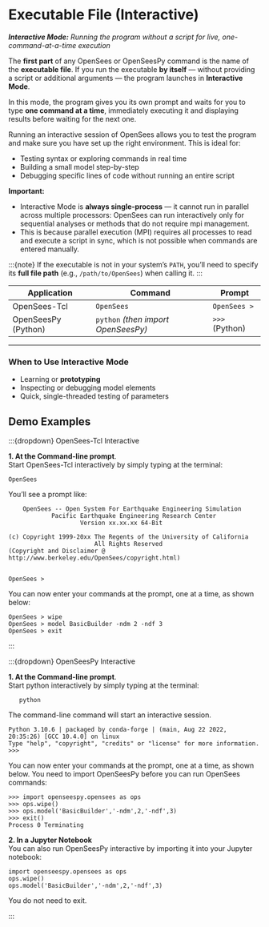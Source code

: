 # Executable File (Interactive)

***Interactive Mode:** Running the program without a script for live, one-command-at-a-time execution*

The **first part** of any OpenSees or OpenSeesPy command is the name of the **executable file**.
If you run the executable **by itself** — without providing a script or additional arguments — the program launches in **Interactive Mode**.

In this mode, the program gives you its own prompt and waits for you to type **one command at a time**, immediately executing it and displaying results before waiting for the next one.

Running an interactive session of OpenSees allows you to test the program and make sure you have set up the right environment. This is ideal for:

* Testing syntax or exploring commands in real time
* Building a small model step-by-step
* Debugging specific lines of code without running an entire script


**Important:**

* Interactive Mode is **always single-process** — it cannot run in parallel across multiple processors: OpenSees can run interactively only for sequential analyses or methods that do not require mpi management.
* This is because parallel execution (MPI) requires all processes to read and execute a script in sync, which is not possible when commands are entered manually.

:::{note}
If the executable is not in your system’s `PATH`, you’ll need to specify its **full file path** (e.g., `/path/to/OpenSees`) when calling it.
:::

| Application         | Command                             | Prompt         |
| ------------------- | ----------------------------------- | -------------- |
| OpenSees-Tcl        | `OpenSees`                          | `OpenSees >`   |
| OpenSeesPy (Python) | `python` *(then import OpenSeesPy)* | `>>>` (Python) |

---

### When to Use Interactive Mode

* Learning or **prototyping**
* Inspecting or debugging model elements
* Quick, single-threaded testing of parameters

## Demo Examples
:::{dropdown} OpenSees-Tcl Interactive

    
**1. At the Command-line prompt**.<br>
Start OpenSees-Tcl interactively by simply typing at the terminal:

    OpenSees

    
You’ll see a prompt like:



        OpenSees -- Open System For Earthquake Engineering Simulation
                Pacific Earthquake Engineering Research Center
                        Version xx.xx.xx 64-Bit

    (c) Copyright 1999-20xx The Regents of the University of California
                            All Rights Reserved
    (Copyright and Disclaimer @ http://www.berkeley.edu/OpenSees/copyright.html)


    OpenSees > 


  
You can now enter your commands at the prompt, one at a time, as shown below:
  

    OpenSees > wipe
    OpenSees > model BasicBuilder -ndm 2 -ndf 3
    OpenSees > exit

<div id="slideShowTCL">
<script>
    addSlides("slideShowTCL","../_static/Interactive_Tcl/Slide","JPG",1,7)
</script>



:::

:::{dropdown} OpenSeesPy Interactive

**1. At the Command-line prompt**.<br>
Start python interactively by simply typing at the terminal:

       python
    

The command-line command will start an interactive session. 

    Python 3.10.6 | packaged by conda-forge | (main, Aug 22 2022, 20:35:26) [GCC 10.4.0] on linux
    Type "help", "copyright", "credits" or "license" for more information.
    >>> 

You can now enter your commands at the prompt, one at a time, as shown below. You need to import OpenSeesPy before you can run OpenSees commands:

    >>> import openseespy.opensees as ops
    >>> ops.wipe()
    >>> ops.model('BasicBuilder','-ndm',2,'-ndf',3)
    >>> exit()
    Process 0 Terminating

<div id="slideShowPY">
<script>
    addSlides("slideShowPY","../_static/Interactive_Py/Slide","JPG",1,8)
</script>

**2. In a Jupyter Notebook**<br>
You can also run OpenSeesPy interactive by importing it into your Jupyter notebook:

    import openseespy.opensees as ops
    ops.wipe()
    ops.model('BasicBuilder','-ndm',2,'-ndf',3)

You do not need to exit.

:::
    

